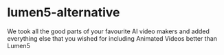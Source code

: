 # lumen5-alternative
We took all the good parts of your favourite AI video makers and added everything else that you wished for including Animated Videos better than Lumen5

